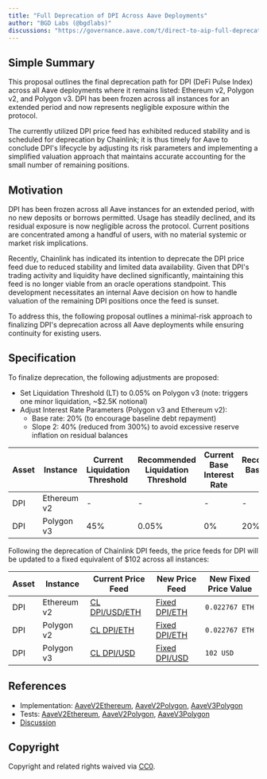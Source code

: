 ```yaml
---
title: "Full Deprecation of DPI Across Aave Deployments"
author: "BGD Labs (@bgdlabs)"
discussions: "https://governance.aave.com/t/direct-to-aip-full-deprecation-of-dpi-across-aave-deployments/23212"
---
```


## Simple Summary

This proposal outlines the final deprecation path for DPI (DeFi Pulse Index) across all Aave deployments where it remains listed: Ethereum v2, Polygon v2, and Polygon v3. DPI has been frozen across all instances for an extended period and now represents negligible exposure within the protocol.

The currently utilized DPI price feed has exhibited reduced stability and is scheduled for deprecation by Chainlink; it is thus timely for Aave to conclude DPI's lifecycle by adjusting its risk parameters and implementing a simplified valuation approach that maintains accurate accounting for the small number of remaining positions.

## Motivation

DPI has been frozen across all Aave instances for an extended period, with no new deposits or borrows permitted. Usage has steadily declined, and its residual exposure is now negligible across the protocol. Current positions are concentrated among a handful of users, with no material systemic or market risk implications.

Recently, Chainlink has indicated its intention to deprecate the DPI price feed due to reduced stability and limited data availability. Given that DPI's trading activity and liquidity have declined significantly, maintaining this feed is no longer viable from an oracle operations standpoint. This development necessitates an internal Aave decision on how to handle valuation of the remaining DPI positions once the feed is sunset.

To address this, the following proposal outlines a minimal-risk approach to finalizing DPI's deprecation across all Aave deployments while ensuring continuity for existing users.

## Specification

To finalize deprecation, the following adjustments are proposed:

- Set Liquidation Threshold (LT) to 0.05% on Polygon v3 (note: triggers one minor liquidation, ~$2.5K notional)
- Adjust Interest Rate Parameters (Polygon v3 and Ethereum v2):
  - Base rate: 20% (to encourage baseline debt repayment)
  - Slope 2: 40% (reduced from 300%) to avoid excessive reserve inflation on residual balances

| Asset | Instance    | Current Liquidation Threshold | Recommended Liquidation Threshold | Current Base Interest Rate | Recommended Base Interest Rate | Current Slope2 | Recommended Slope2 |
| ----- | ----------- | ----------------------------- | --------------------------------- | -------------------------- | ------------------------------ | -------------- | ------------------ |
| DPI   | Ethereum v2 | -                             | -                                 | -                          | -                              | 300%           | 40%                |
| DPI   | Polygon v3  | 45%                           | 0.05%                             | 0%                         | 20%                            | 300%           | 40%                |

Following the deprecation of Chainlink DPI feeds, the price feeds for DPI will be updated to a fixed equivalent of $102 across all instances:

| Asset | Instance    | Current Price Feed                                                                        | New Price Feed                                                                              | New Fixed Price Value |
| ----- | ----------- | ----------------------------------------------------------------------------------------- | ------------------------------------------------------------------------------------------- | --------------------- |
| DPI   | Ethereum v2 | [CL DPI/USD/ETH](https://etherscan.io/address/0x2fe9EcF3024B5A63f50Ec0eFC53b8fF2C09F2E93) | [Fixed DPI/ETH](https://etherscan.io/address/0x92A6A444f5b433235297d849d2F93B405657234a)    | `0.022767 ETH`        |
| DPI   | Polygon v2  | [CL DPI/ETH](https://polygonscan.com/address/0xC70aAF9092De3a4E5000956E672cDf5E996B4610)  | [Fixed DPI/ETH](https://polygonscan.com/address/0xD550Bce1a506F48802C9A4464c64E14A3141cE73) | `0.022767 ETH`        |
| DPI   | Polygon v3  | [CL DPI/USD](https://polygonscan.com/address/0x2e48b7924FBe04d575BA229A59b64547d9da16e9)  | [Fixed DPI/USD](https://polygonscan.com/address/0x105fe43207ce8331555c9be8c13718d6ded2fd97) | `102 USD`             |

## References

- Implementation: [AaveV2Ethereum](https://github.com/bgd-labs/aave-proposals-v3/blob/0b7f233c4c8d93af5a3f8dfc0ef1419b485642d6/src/20251008_Multi_FullDeprecationOfDPIAcrossAaveDeployments/AaveV2Ethereum_FullDeprecationOfDPIAcrossAaveDeployments_20251008.sol), [AaveV2Polygon](https://github.com/bgd-labs/aave-proposals-v3/blob/0b7f233c4c8d93af5a3f8dfc0ef1419b485642d6/src/20251008_Multi_FullDeprecationOfDPIAcrossAaveDeployments/AaveV2Polygon_FullDeprecationOfDPIAcrossAaveDeployments_20251008.sol), [AaveV3Polygon](https://github.com/bgd-labs/aave-proposals-v3/blob/0b7f233c4c8d93af5a3f8dfc0ef1419b485642d6/src/20251008_Multi_FullDeprecationOfDPIAcrossAaveDeployments/AaveV3Polygon_FullDeprecationOfDPIAcrossAaveDeployments_20251008.sol)
- Tests: [AaveV2Ethereum](https://github.com/bgd-labs/aave-proposals-v3/blob/0b7f233c4c8d93af5a3f8dfc0ef1419b485642d6/src/20251008_Multi_FullDeprecationOfDPIAcrossAaveDeployments/AaveV2Ethereum_FullDeprecationOfDPIAcrossAaveDeployments_20251008.t.sol), [AaveV2Polygon](https://github.com/bgd-labs/aave-proposals-v3/blob/0b7f233c4c8d93af5a3f8dfc0ef1419b485642d6/src/20251008_Multi_FullDeprecationOfDPIAcrossAaveDeployments/AaveV2Polygon_FullDeprecationOfDPIAcrossAaveDeployments_20251008.t.sol), [AaveV3Polygon](https://github.com/bgd-labs/aave-proposals-v3/blob/0b7f233c4c8d93af5a3f8dfc0ef1419b485642d6/src/20251008_Multi_FullDeprecationOfDPIAcrossAaveDeployments/AaveV3Polygon_FullDeprecationOfDPIAcrossAaveDeployments_20251008.t.sol)
- [Discussion](https://governance.aave.com/t/direct-to-aip-full-deprecation-of-dpi-across-aave-deployments/23212)

## Copyright

Copyright and related rights waived via [CC0](https://creativecommons.org/publicdomain/zero/1.0/).
